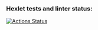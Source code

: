### Hexlet tests and linter status:
[![Actions Status](https://github.com/RockForr/frontend-project-12/actions/workflows/hexlet-check.yml/badge.svg)](https://github.com/RockForr/frontend-project-12/actions)